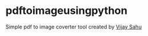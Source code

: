 # pdftoimageusingpython

Simple pdf to image coverter tool created by <a href="https://www.facebook.com/vijaysahuofficialpage">Vijay Sahu</a>
